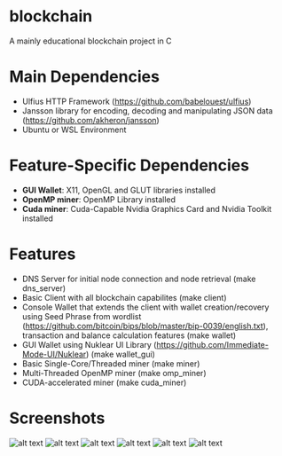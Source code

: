 # blockchain
A mainly educational blockchain project in C

# Main Dependencies
- Ulfius HTTP Framework (https://github.com/babelouest/ulfius)
- Jansson library for encoding, decoding and manipulating JSON data (https://github.com/akheron/jansson)
- Ubuntu or WSL Environment

# Feature-Specific Dependencies
- **GUI Wallet**: X11, OpenGL and GLUT libraries installed
- **OpenMP miner**: OpenMP Library installed
- **Cuda miner**: Cuda-Capable Nvidia Graphics Card and Nvidia Toolkit installed

# Features
- DNS Server for initial node connection and node retrieval (make dns_server)
- Basic Client with all blockchain capabilites (make client)
- Console Wallet that extends the client with wallet creation/recovery using Seed Phrase from wordlist (https://github.com/bitcoin/bips/blob/master/bip-0039/english.txt),   transaction and balance calculation features (make wallet)
- GUI Wallet using Nuklear UI Library (https://github.com/Immediate-Mode-UI/Nuklear) (make wallet_gui)
- Basic Single-Core/Threaded miner (make miner)
- Multi-Threaded OpenMP miner (make omp_miner)
- CUDA-accelerated miner (make cuda_miner)

# Screenshots
![alt text](https://i.ibb.co/B2WnmwC/118805540-642610140021463-2051768474811686891-n.png)
![alt text](https://i.ibb.co/0FKMd0d/120554367-3407797569336584-6852632357135082824-n.png)
![alt text](https://i.ibb.co/S5qhBpc/120575897-348862949505949-1875888404735949257-n.png)
![alt text](https://i.ibb.co/R7CpTHF/120765160-669273930454228-730927498842608372-n.png)
![alt text](https://i.ibb.co/DV0YQtD/120770607-3205423722917670-7611413954801783402-n.png)
![alt text](https://i.ibb.co/dcmQPVZ/120772258-3431084170307717-9044705286711693232-n.png)
